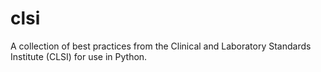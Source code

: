 # clsi
A collection of best practices from the Clinical and Laboratory Standards Institute (CLSI) for use in Python.
